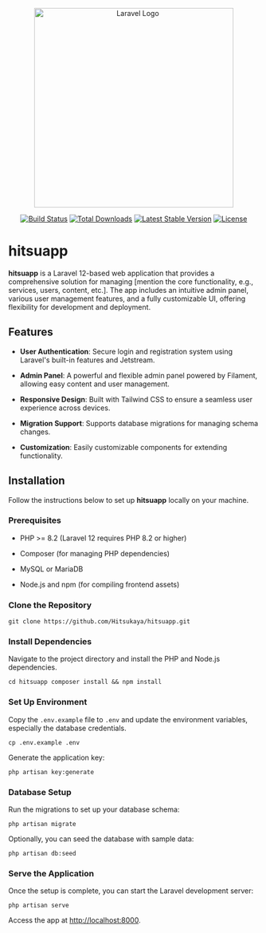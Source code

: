 <p align="center"><a href="https://laravel.com" target="_blank"><img src="https://raw.githubusercontent.com/laravel/art/master/logo-lockup/5%20SVG/2%20CMYK/1%20Full%20Color/laravel-logolockup-cmyk-red.svg" width="400" alt="Laravel Logo"></a></p>

<p align="center">
<a href="https://github.com/laravel/framework/actions"><img src="https://github.com/laravel/framework/workflows/tests/badge.svg" alt="Build Status"></a>
<a href="https://packagist.org/packages/laravel/framework"><img src="https://img.shields.io/packagist/dt/laravel/framework" alt="Total Downloads"></a>
<a href="https://packagist.org/packages/laravel/framework"><img src="https://img.shields.io/packagist/v/laravel/framework" alt="Latest Stable Version"></a>
<a href="https://packagist.org/packages/laravel/framework"><img src="https://img.shields.io/packagist/l/laravel/framework" alt="License"></a>
</p>

# hitsuapp

**hitsuapp** is a Laravel 12-based web application that provides a comprehensive solution for managing [mention the core functionality, e.g., services, users, content, etc.]. The app includes an intuitive admin panel, various user management features, and a fully customizable UI, offering flexibility for development and deployment.

## Features

- **User Authentication**: Secure login and registration system using Laravel's built-in features and Jetstream.

- **Admin Panel**: A powerful and flexible admin panel powered by Filament, allowing easy content and user management.

- **Responsive Design**: Built with Tailwind CSS to ensure a seamless user experience across devices.

- **Migration Support**: Supports database migrations for managing schema changes.

- **Customization**: Easily customizable components for extending functionality.

## Installation

Follow the instructions below to set up **hitsuapp** locally on your machine.

### Prerequisites

- PHP >= 8.2 (Laravel 12 requires PHP 8.2 or higher)

- Composer (for managing PHP dependencies)

- MySQL or MariaDB

- Node.js and npm (for compiling frontend assets)

### Clone the Repository

`git clone https://github.com/Hitsukaya/hitsuapp.git`

### Install Dependencies

Navigate to the project directory and install the PHP and Node.js dependencies.

`cd hitsuapp composer install && npm install`

### Set Up Environment

Copy the `.env.example` file to `.env` and update the environment variables, especially the database credentials.

`cp .env.example .env`

Generate the application key:

`php artisan key:generate`

### Database Setup

Run the migrations to set up your database schema:

`php artisan migrate`

Optionally, you can seed the database with sample data:

`php artisan db:seed`

### Serve the Application

Once the setup is complete, you can start the Laravel development server:

`php artisan serve`

Access the app at [http://localhost:8000](http://localhost:8000).
